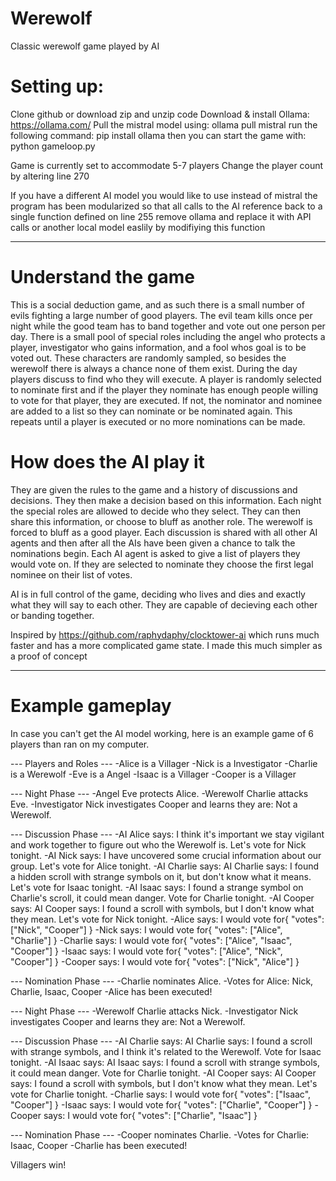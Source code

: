 # Werewolf
Classic werewolf game played by AI

# Setting up: 
Clone github or download zip and unzip code
Download & install Ollama: 
    https://ollama.com/
Pull the mistral model using:
    ollama pull mistral
run the following command: 
    pip install ollama
then you can start the game with: 
    python gameloop.py

Game is currently set to accommodate 5-7 players
Change the player count by altering line 270

If you have a different AI model you would like to use instead of mistral the program has been modularized so that all calls to the AI reference back to a single function defined on line 255
remove ollama and replace it with API calls or another local model easlily by modifiying this function

***

# Understand the game
This is a social deduction game, and as such there is a small number of evils fighting a large number of good players. The evil team kills once per night while the good team has to band together and vote out one person per day. There is a small pool of special roles including the angel who protects a player, investigator who gains information, and a fool whos goal is to be voted out. These characters are randomly sampled, so besides the werewolf there is always a chance none of them exist. During the day players discuss to find who they will execute. A player is randomly selected to nominate first and if the player they nominate has enough people willing to vote for that player, they are executed. If not, the nominator and nominee are added to a list so they can nominate or be nominated again. This repeats until a player is executed or no more nominations can be made. 

# How does the AI play it
They are given the rules to the game and a history of discussions and decisions. They then make a decision based on this information. Each night the special roles are allowed to decide who they select. They can then share this information, or choose to bluff as another role. The werewolf is forced to bluff as a good player. Each discussion is shared with all other AI agents and then after all the AIs have been given a chance to talk the nominations begin. Each AI agent is asked to give a list of players they would vote on. If they are selected to nominate they choose the first legal nominee on their list of votes. 

AI is in full control of the game, deciding who lives and dies and exactly what they will say to each other. They are capable of decieving each other or banding together. 

Inspired by https://github.com/raphydaphy/clocktower-ai which runs much faster and has a more complicated game state. I made this much simpler as a proof of concept

***

# Example gameplay

In case you can't get the AI model working, here is an example game of 6 players than ran on my computer.

--- Players and Roles ---
-Alice is a Villager 
-Nick is a Investigator
-Charlie is a Werewolf
-Eve is a Angel
-Isaac is a Villager
-Cooper is a Villager

--- Night Phase ---
-Angel Eve protects Alice.
-Werewolf Charlie attacks Eve.
-Investigator Nick investigates Cooper and learns they are: Not a Werewolf.

--- Discussion Phase ---
-AI Alice says: I think it's important we stay vigilant and work together to figure out who the Werewolf is. Let's vote for Nick tonight.
-AI Nick says: I have uncovered some crucial information about our group. Let's vote for Alice tonight.
-AI Charlie says: AI Charlie says: I found a hidden scroll with strange symbols on it, but don't know what it means. Let's vote for Isaac tonight.
-AI Isaac says: I found a strange symbol on Charlie's scroll, it could mean danger. Vote for Charlie tonight.
-AI Cooper says: AI Cooper says: I found a scroll with symbols, but I don't know what they mean. Let's vote for Nick tonight.
-Alice says: I would vote for{
        "votes": ["Nick", "Cooper"]
    }
-Nick says: I would vote for{
       "votes": ["Alice", "Charlie"]
    }
-Charlie says: I would vote for{
        "votes": ["Alice", "Isaac", "Cooper"]
    }
-Isaac says: I would vote for{
        "votes": ["Alice", "Nick", "Cooper"]
    }
-Cooper says: I would vote for{
       "votes": ["Nick", "Alice"]
    }

--- Nomination Phase ---
-Charlie nominates Alice.
-Votes for Alice: Nick, Charlie, Isaac, Cooper
-Alice has been executed!

--- Night Phase ---
-Werewolf Charlie attacks Nick.
-Investigator Nick investigates Cooper and learns they are: Not a Werewolf.

--- Discussion Phase ---
-AI Charlie says: AI Charlie says: I found a scroll with strange symbols, and I think it's related to the Werewolf. Vote for Isaac tonight.
-AI Isaac says: AI Isaac says: I found a scroll with strange symbols, it could mean danger. Vote for Charlie tonight.
-AI Cooper says: AI Cooper says: I found a scroll with symbols, but I don't know what they mean. Let's vote for Charlie tonight.
-Charlie says: I would vote for{
        "votes": ["Isaac", "Cooper"]
    }
-Isaac says: I would vote for{
        "votes": ["Charlie", "Cooper"]
    }
-Cooper says: I would vote for{
        "votes": ["Charlie", "Isaac"]
    }

--- Nomination Phase ---
-Cooper nominates Charlie.
-Votes for Charlie: Isaac, Cooper
-Charlie has been executed!

Villagers win!


